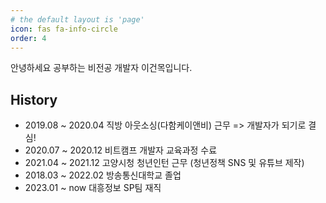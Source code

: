 ```yaml
---
# the default layout is 'page'
icon: fas fa-info-circle
order: 4
---
```


<!-- > Add Markdown syntax content to file `_tabs/about.md`{: .filepath } and it will show up on this page.
{: .prompt-tip } -->

안녕하세요
공부하는 비전공 개발자 이건목입니다.

## History
  * 2019.08 ~ 2020.04 직방 아웃소싱(다함케이앤비) 근무 => 개발자가 되기로 결심!
  * 2020.07 ~ 2020.12 비트캠프 개발자 교육과정 수료
  * 2021.04 ~ 2021.12 고양시청 청년인턴 근무 (청년정책 SNS 및 유튜브 제작)
  * 2018.03 ~ 2022.02 방송통신대학교 졸업
  * 2023.01 ~ now 대흥정보 SP팀 재직

